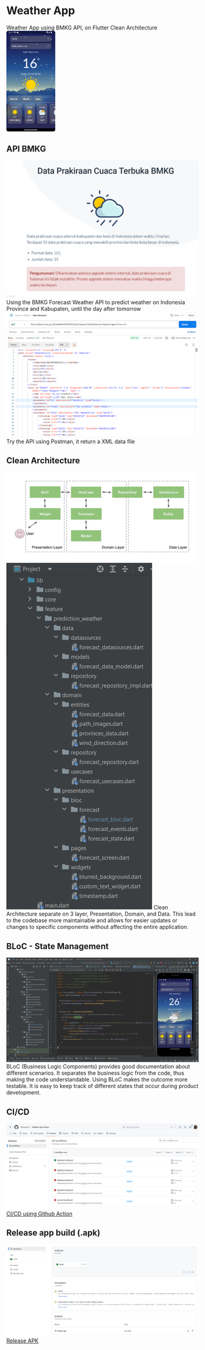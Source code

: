# Weather App
Weather App using BMKG API, on Flutter Clean Architecture
<img src="https://raw.githubusercontent.com/AkhasaDyst/Weather-App-Flutter/master/assets/images/screen/ss.png" width="128"/>

## API BMKG
![API URL](https://raw.githubusercontent.com/AkhasaDyst/Weather-App-Flutter/master/assets/images/screen/url.png)
Using the BMKG Forecast Weather API to predict weather on Indonesia Province and Kabupaten, until the day after tomorrow
<br>
![Postman](https://raw.githubusercontent.com/AkhasaDyst/Weather-App-Flutter/master/assets/images/screen/postman.png)
Try the API using Postman, it return a XML data file

## Clean Architecture
![Clean Architecture](https://raw.githubusercontent.com/AkhasaDyst/Weather-App-Flutter/master/assets/images/screen/cleanarch.png)
![Structure Code](https://raw.githubusercontent.com/AkhasaDyst/Weather-App-Flutter/master/assets/images/screen/structure.png)
Clean Architecture separate on 3 layer, Presentation, Domain, and Data. This lead to the codebase more maintainable and allows for easier updates or changes to specific components without affecting the entire application.
<br>

## BLoC - State Management
![Clean Architecture](https://raw.githubusercontent.com/AkhasaDyst/Weather-App-Flutter/master/assets/images/screen/bloc.png)
BLoC (Business Logic Components) provides good documentation about different scenarios. It separates the business logic from the code, thus making the code understandable. Using BLoC makes the outcome more testable. It is easy to keep track of different states that occur during product development.
<br>

## CI/CD
![CI/CD](https://raw.githubusercontent.com/AkhasaDyst/Weather-App-Flutter/master/assets/images/screen/cicd.png)
[CI/CD using Github Action](https://github.com/AkhasaDyst/Weather-App-Flutter/actions)
<br>

## Release app build (.apk)
![Release APK](https://raw.githubusercontent.com/AkhasaDyst/Weather-App-Flutter/master/assets/images/screen/apk.png)
[Release APK](https://github.com/AkhasaDyst/Weather-App-Flutter/actions/runs/10686450804)
<br>




